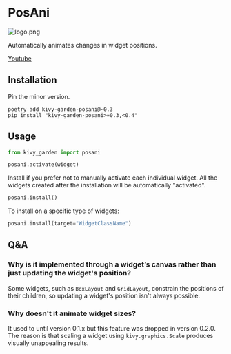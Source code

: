 # PosAni

![logo.png](logo.png)

Automatically animates changes in widget positions.

[Youtube](https://youtu.be/ifF7onEub1A)


## Installation

Pin the minor version.

```text
poetry add kivy-garden-posani@~0.3
pip install "kivy-garden-posani>=0.3,<0.4"
```

## Usage

```python
from kivy_garden import posani

posani.activate(widget)
```

Install if you prefer not to manually activate each individual widget.
All the widgets created after the installation will be automatically "activated".

```python
posani.install()
```

To install on a specific type of widgets:

```python
posani.install(target="WidgetClassName")
```

## Q&A

### Why is it implemented through a widget’s canvas rather than just updating the widget's position?

Some widgets, such as `BoxLayout` and `GridLayout`, constrain the positions of their children, so updating a widget's position isn't always possible.

### Why doesn't it animate widget sizes?

It used to until version 0.1.x but this feature was dropped in version 0.2.0.
The reason is that scaling a widget using `kivy.graphics.Scale` produces visually unappealing results.
